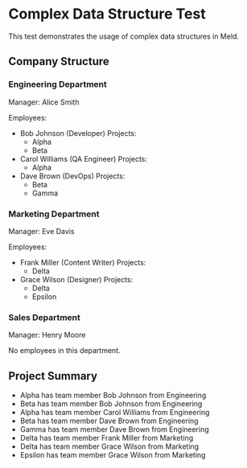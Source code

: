 # Complex Data Structure Test

This test demonstrates the usage of complex data structures in Meld.

## Company Structure

### Engineering Department
Manager: Alice Smith

Employees:
- Bob Johnson (Developer)
  Projects:
    * Alpha
    * Beta
- Carol Williams (QA Engineer)
  Projects:
    * Alpha
- Dave Brown (DevOps)
  Projects:
    * Beta
    * Gamma

### Marketing Department
Manager: Eve Davis

Employees:
- Frank Miller (Content Writer)
  Projects:
    * Delta
- Grace Wilson (Designer)
  Projects:
    * Delta
    * Epsilon

### Sales Department
Manager: Henry Moore

No employees in this department.

## Project Summary

- Alpha has team member Bob Johnson from Engineering
- Beta has team member Bob Johnson from Engineering
- Alpha has team member Carol Williams from Engineering
- Beta has team member Dave Brown from Engineering
- Gamma has team member Dave Brown from Engineering
- Delta has team member Frank Miller from Marketing
- Delta has team member Grace Wilson from Marketing
- Epsilon has team member Grace Wilson from Marketing 